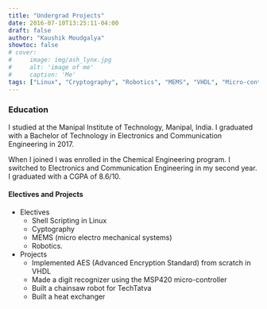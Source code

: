 ```yaml
---
title: "Undergrad Projects"
date: 2016-07-10T13:25:11-04:00
draft: false
author: "Kaushik Moudgalya"
showtoc: false
# cover:
#     image: img/ash_lynx.jpg
#     alt: 'image of me'
#     caption: 'Me'
tags: ["Linux", "Cryptography", "Robotics", "MEMS", "VHDL", "Micro-controllers"]
---
```


### Education
I studied at the Manipal Institute of Technology, Manipal, India. I graduated with a Bachelor of Technology in Electronics and Communication Engineering in 2017.

When I joined I was enrolled in the Chemical Engineering program. I switched to Electronics and Communication Engineering in my second year. I graduated with a CGPA of 8.6/10.

#### Electives and Projects
- Electives 
    - Shell Scripting in Linux
    - Cyptography
    - MEMS (micro electro mechanical systems)
    - Robotics.
- Projects
    - Implemented AES (Advanced Encryption Standard) from scratch in VHDL
    - Made a digit recognizer using the MSP420 micro-controller
    - Built a chainsaw robot for TechTatva
    - Built a heat exchanger